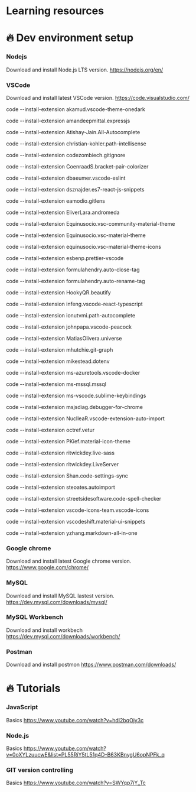 # Learning resources

# 🔥 Dev environment setup
### Nodejs
Download and install Node.js LTS version.
https://nodejs.org/en/

### VSCode
Download and install latest VSCode version.
https://code.visualstudio.com/

code --install-extension akamud.vscode-theme-onedark

code --install-extension amandeepmittal.expressjs

code --install-extension Atishay-Jain.All-Autocomplete

code --install-extension christian-kohler.path-intellisense

code --install-extension codezombiech.gitignore

code --install-extension CoenraadS.bracket-pair-colorizer

code --install-extension dbaeumer.vscode-eslint

code --install-extension dsznajder.es7-react-js-snippets

code --install-extension eamodio.gitlens

code --install-extension EliverLara.andromeda

code --install-extension Equinusocio.vsc-community-material-theme

code --install-extension Equinusocio.vsc-material-theme

code --install-extension equinusocio.vsc-material-theme-icons

code --install-extension esbenp.prettier-vscode

code --install-extension formulahendry.auto-close-tag

code --install-extension formulahendry.auto-rename-tag

code --install-extension HookyQR.beautify

code --install-extension infeng.vscode-react-typescript

code --install-extension ionutvmi.path-autocomplete

code --install-extension johnpapa.vscode-peacock

code --install-extension MatiasOlivera.universe

code --install-extension mhutchie.git-graph

code --install-extension mikestead.dotenv

code --install-extension ms-azuretools.vscode-docker

code --install-extension ms-mssql.mssql

code --install-extension ms-vscode.sublime-keybindings

code --install-extension msjsdiag.debugger-for-chrome

code --install-extension NuclleaR.vscode-extension-auto-import

code --install-extension octref.vetur

code --install-extension PKief.material-icon-theme

code --install-extension ritwickdey.live-sass

code --install-extension ritwickdey.LiveServer

code --install-extension Shan.code-settings-sync

code --install-extension steoates.autoimport

code --install-extension streetsidesoftware.code-spell-checker

code --install-extension vscode-icons-team.vscode-icons

code --install-extension vscodeshift.material-ui-snippets

code --install-extension yzhang.markdown-all-in-one


### Google chrome
Download and install latest Google chrome version.
https://www.google.com/chrome/

### MySQL
Download and install MySQL lastest version.
https://dev.mysql.com/downloads/mysql/

### MySQL Workbench
Download and install workbech
https://dev.mysql.com/downloads/workbench/

### Postman
Download and install postmon
https://www.postman.com/downloads/

# 🔥 Tutorials 
### JavaScript
Basics https://www.youtube.com/watch?v=hdI2bqOjy3c

### Node.js
Basics https://www.youtube.com/watch?v=0oXYLzuucwE&list=PL55RiY5tL51q4D-B63KBnygU6opNPFk_q

### GIT version controlling
Basics https://www.youtube.com/watch?v=SWYqp7iY_Tc
